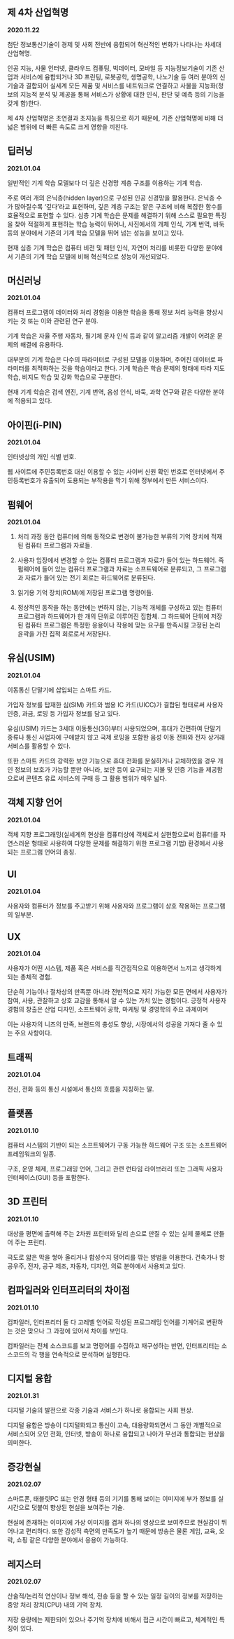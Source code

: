 ## 제 4차 산업혁명
**2020.11.22**

첨단 정보통신기술이 경제 및 사회 전반에 융합되어 혁신적인 변화가 나타나는 차세대 산업혁명.
 
인공 지능, 사물 인터넷, 클라우드 컴퓨팅, 빅데이터, 모바일 등 지능정보기술이 기존 산업과 서비스에 융합되거나 3D 프린팅, 로봇공학, 생명공학, 나노기술 등
여러 분아의 신기술과 결합되어 실세계 모든 제품 및 서비스를 네트워크로 연결하고 사물을 지능화(정보의 지능적 분석 및 제공을 통해
서비스가 상황에 대한 인식, 판단 및 예측 등의 기능을 갖게 함)한다.

제 4차 산업혁명은 초연결과 초지능을 특징으로 하기 때문에, 기존 산업혁명에 비해 더 넓은 범위에 더 빠른 속도로 크게 영향을 끼친다.

## 딥러닝
**2021.01.04**

일반적인 기계 학습 모델보다 더 깊은 신경망 계층 구조를 이용하는 기계 학습.

주로 여러 개의 은닉층(hidden layer)으로 구성된 인공 신경망을 활용한다.
은닉층 수가 많아질수록 ‘깊다’라고 표현하며, 깊은 계층 구조는 얕은 구조에 비해 복잡한 함수를 효율적으로 표현할 수 있다.
심층 기계 학습은 문제를 해결하기 위해 스스로 필요한 특징을 찾아 적절하게 표현하는 학습 능력이 뛰어나, 사진에서의 개체 인식, 기계 번역, 바둑 등의 분야에서
기존의 기계 학습 모델을 뛰어 넘는 성능을 보이고 있다.

현재 심층 기계 학습은 컴퓨터 비전 및 패턴 인식, 자연어 처리를 비롯한 다양한 분야에서 기존의 기계 학습 모델에 비해 혁신적으로 성능이 개선되었다.

## 머신러닝
**2021.01.04**

컴퓨터 프로그램이 데이터와 처리 경험을 이용한 학습을 통해 정보 처리 능력을 향상시키는 것 또는 이와 관련된 연구 분야.

기계 학습은 자율 주행 자동차, 필기체 문자 인식 등과 같이 알고리즘 개발이 어려운 문제의 해결에 유용하다.

대부분의 기계 학습은 다수의 파라미터로 구성된 모델을 이용하며, 주어진 데이터로 파라미터를 최적화하는 것을 학습이라고 한다.
기계 학습은 학습 문제의 형태에 따라 지도 학습, 비지도 학습 및 강화 학습으로 구분한다.

현재 기계 학습은 검색 엔진, 기계 번역, 음성 인식, 바둑, 과학 연구와 같은 다양한 분야에 적용되고 있다.

## 아이핀(i-PIN)
**2021.01.04**

인터넷상의 개인 식별 번호.

웹 사이트에 주민등록번호 대신 이용할 수 있는 사이버 신원 확인 번호로 인터넷에서 주민등록번호가 유출되어 도용되는 부작용을 막기 위해 정부에서 만든 서비스이다.

## 펌웨어
**2021.01.04**

1. 처리 과정 동안 컴퓨터에 의해 동적으로 변경이 불가능한 부류의 기억 장치에 적재된 컴퓨터 프로그램과 자료들.

2. 사용자 입장에서 변경할 수 없는 컴퓨터 프로그램과 자료가 들어 있는 하드웨어.
즉 펌웨어에 들어 있는 컴퓨터 프로그램과 자료는 소프트웨어로 분류되고, 그 프로그램과 자료가 들어 있는 전기 회로는 하드웨어로 분류된다.

3. 읽기용 기억 장치(ROM)에 저장된 프로그램 명령어들.

4. 정상적인 동작을 하는 동안에는 변하지 않는, 기능적 개체를 구성하고 있는 컴퓨터 프로그램과 하드웨어가 한 개의 단위로 이루어진 집합체.
그 하드웨어 단위에 저장된 컴퓨터 프로그램은 특정한 응용이나 작용에 맞는 요구를 만족시킬 고정된 논리 윤곽을 가진 집적 회로로서 저장된다.

## 유심(USIM)
**2021.01.04**

이동통신 단말기에 삽입되는 스마트 카드.

가입자 정보를 탑재한 심(SIM) 카드와 범용 IC 카드(UICC)가 결합된 형태로써 사용자 인증, 과금, 로밍 등 가입자 정보를 담고 있다.

유심(USIM) 카드는 3세대 이동통신(3G)부터 사용되었으며,
휴대가 간편하여 단말기 종류나 통신 사업자에 구애받지 않고 국제 로밍을 포함한 음성 이동 전화와 전자 상거래 서비스를 활용할 수 있다.

또한 스마트 카드의 강력한 보안 기능으로 휴대 전화를 분실하거나 교체하였을 경우 개인 정보의 보호가 가능할 뿐만 아니라,
보안 등이 요구되는 지불 및 인증 기능을 제공함으로써 콘텐츠 유료 서비스의 구매 등 그 활용 범위가 매우 넓다.

## 객체 지향 언어
**2021.01.04**

객체 지향 프로그래밍(실세계의 현상을 컴퓨터상에 객체로서 실현함으로써 컴퓨터를 자연스러운 형태로 사용하여 다양한 문제를 해결하기 위한 프로그램 기법) 환경에서
사용되는 프로그램 언어의 총칭.

## UI
**2021.01.04**

사용자와 컴퓨터가 정보를 주고받기 위해 사용자와 프로그램이 상호 작용하는 프로그램의 일부분.

## UX
**2021.01.04**

사용자가 어떤 시스템, 제품 혹은 서비스를 직간접적으로 이용하면서 느끼고 생각하게 되는 총체적 경험.

단순히 기능이나 절차상의 만족뿐 아니라 전반적으로 지각 가능한 모든 면에서 사용자가 참여, 사용, 관찰하고 상호 교감을 통해서 알 수 있는 가치 있는 경험이다.
긍정적 사용자 경험의 창출은 산업 디자인, 소프트웨어 공학, 마케팅 및 경영학의 주요 과제이며

이는 사용자의 니즈의 만족, 브랜드의 충성도 향상, 시장에서의 성공을 가져다 줄 수 있는 주요 사항이다.

## 트래픽
**2021.01.04**

전신, 전화 등의 통신 시설에서 통신의 흐름을 지칭하는 말.

## 플랫폼
**2021.01.10**

컴퓨터 시스템의 기반이 되는 소프트웨어가 구동 가능한 하드웨어 구조 또는 소프트웨어 프레임워크의 일종.

구조, 운영 체제, 프로그래밍 언어, 그리고 관련 런타임 라이브러리 또는 그래픽 사용자 인터페이스(GUI) 등을 포함한다.

## 3D 프린터
**2021.01.10**

대상을 평면에 출력해 주는 2차원 프린터와 달리 손으로 만질 수 있는 실제 물체로 만들어 주는 프린터.

극도로 얇은 막을 쌓아 올리거나 합성수지 덩어리를 깎는 방법을 이용한다.
건축가나 항공우주, 전자, 공구 제조, 자동차, 디자인, 의료 분야에서 사용되고 있다.

## 컴파일러와 인터프리터의 차이점
**2021.01.10**

컴파일러, 인터프리터 둘 다 고레벨 언어로 작성된 프로그래밍 언어를 기계어로 변환하는 것은 맞으나 그 과정에 있어서 차이를 보인다.

컴파일러는 전체 소스코드를 보고 명령어를 수집하고 재구성하는 반면,
인터프리터는 소스코드의 각 행을 연속적으로 분석하며 실행한다.

## 디지털 융합
**2021.01.31**

디지털 기술의 발전으로 각종 기술과 서비스가 하나로 융합되는 사회 현상.

디지털 융합은 방송이 디지털화되고 통신이 고속, 대용량화되면서 그 동안 개별적으로 서비스되어 오던
전화, 인터넷, 방송이 하나로 융합되고 나아가 무선과 통합되는 현상을 의미한다.

## 증강현실
**2021.02.07**

스마트폰, 태블릿PC 또는 안경 형태 등의 기기를 통해 보이는 이미지에 부가 정보를 실시간으로 덧붙여 향상된 현실을 보여주는 기술.

현실에 존재하는 이미지에 가상 이미지를 겹쳐 하나의 영상으로 보여주므로 현실감이 뛰어나고 편리하다.
또한 감성적 측면의 만족도가 높기 때문에 방송은 물론 게임, 교육, 오락, 쇼핑 같은 다양한 분야에서 응용이 가능하다.

## 레지스터
**2021.02.07**

산술적/논리적 연산이나 정보 해석, 전송 등을 할 수 있는 일정 길이의 정보를 저장하는 중앙 처리 장치(CPU) 내의 기억 장치.

저장 용량에는 제한되어 있으나 주기억 장치에 비해서 접근 시간이 빠르고, 체계적인 특징이 있다.
